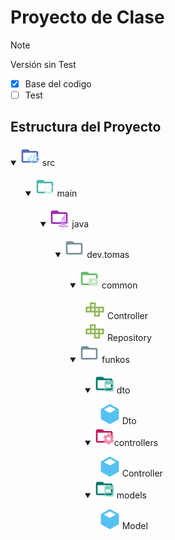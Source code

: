 # Proyecto de Clase


> [!NOTE]  
> Versión sin Test

- [x] Base del codigo
- [ ] Test

## Estructura del Proyecto

<details open>
  <summary><img src="https://raw.githubusercontent.com/TomasVaquerin/icons/73c65b334f718e3a78ec7027e43fea84ffc5d604/folders/src.svg" alt="Icono"> src</summary>
  <ul>
    <details open>
      <summary><img src="https://raw.githubusercontent.com/TomasVaquerin/icons/73c65b334f718e3a78ec7027e43fea84ffc5d604/folders/main.svg" alt="Icono"> main</summary>
      <ul>
        <details open>
          <summary><img src="https://raw.githubusercontent.com/TomasVaquerin/icons/73c65b334f718e3a78ec7027e43fea84ffc5d604/folders/java.svg" alt="Icono"> java</summary>
          <ul>
            <details open>
              <summary><img src="https://raw.githubusercontent.com/TomasVaquerin/icons/73c65b334f718e3a78ec7027e43fea84ffc5d604/folders/folder.svg" alt="Icono"> dev.tomas</summary>
              <ul>
                <details open>
                  <summary><img src="https://raw.githubusercontent.com/TomasVaquerin/icons/73c65b334f718e3a78ec7027e43fea84ffc5d604/folders/common.svg"> common</summary>
                  <ul>
                    <img src="https://raw.githubusercontent.com/AtomMaterialUI/a-file-icon-idea/88b103c1b339da467e260823d8fe198a243c41d8/common/src/main/resources/glyphs/expui/nodes/interface.svg" alt="Icono"> Controller
                    </br>
                    <img src="https://raw.githubusercontent.com/AtomMaterialUI/a-file-icon-idea/88b103c1b339da467e260823d8fe198a243c41d8/common/src/main/resources/glyphs/expui/nodes/interface.svg" alt="Icono"> Repository
                  </ul>
                </details>
                <details open>
                  <summary><img src="https://raw.githubusercontent.com/TomasVaquerin/icons/73c65b334f718e3a78ec7027e43fea84ffc5d604/folders/folder.svg" alt="Icono"> funkos</summary>
                  <ul>
                    <details open>
                      <summary><img src="https://raw.githubusercontent.com/TomasVaquerin/icons/73c65b334f718e3a78ec7027e43fea84ffc5d604/folders/models.svg" alt="Icono"> dto</summary>
                      <ul>
                        <img src="https://raw.githubusercontent.com/TomasVaquerin/icons/d4b34d5541590895b0faec4cabd687a58e8d97a7/files/class.svg" alt="Icono"> Dto
                      </ul>
                    </details>
                    <details open>
                      <summary><img src="https://raw.githubusercontent.com/TomasVaquerin/icons/73c65b334f718e3a78ec7027e43fea84ffc5d604/folders/controllers.svg" alt="Icono">controllers</summary>
                      <ul>
                        <img src="https://raw.githubusercontent.com/TomasVaquerin/icons/d4b34d5541590895b0faec4cabd687a58e8d97a7/files/class.svg" alt="Icono" > Controller
                      </ul>
                    </details>
                    <details open>
                      <summary><img src="https://raw.githubusercontent.com/TomasVaquerin/icons/73c65b334f718e3a78ec7027e43fea84ffc5d604/folders/models.svg" alt="Icono"> models</summary>
                      <ul>
                        <img src="https://raw.githubusercontent.com/TomasVaquerin/icons/d4b34d5541590895b0faec4cabd687a58e8d97a7/files/class.svg" alt="Icono"> Model
                      </ul>
                    </details>
                  </ul>
                </details>
              </ul>
            </details>
          </ul>
        </details>
      </ul>
    </details>
  </ul>
</details>
